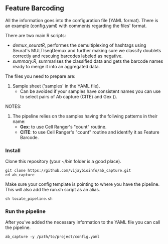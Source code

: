 ## Feature Barcoding

All the information goes into the configuration file (YAML format). There is an example (config.yaml) with comments regarding the files' format.

There are two main R scripts:
- _demux_seuratR_, performes the demultiplexing of hashtags using Seurat's MULTIseqDemux and further making sure we classify doublets correctly and rescuing barcodes labeled as negative.
- _summary.R_, summarises the classified data and gets the barcode names ready to merge it into an aggregated data.

The files you need to prepare are:
1. Sample sheet ('samples' in the YAML file).
	- Can be avoided if your samples have consistent names you can use to select pairs of Ab capture (CITE) and Gex ().

NOTES:
1. The pipeline relies on the samples having the follwing patterns in their name:
	- **Gex**: to use Cell Ranger's "count" routine.
	- **CITE**: to use Cell Ranger's "count" routine and identify it as Feature Barcode.

### Install
Clone this repository (your ~/bin folder is a good place).
```
git clone https://github.com/vijaybioinfo/ab_capture.git
cd ab_capture
```

Make sure your config template is pointing to where you have the pipeline.
This will also add the run.sh script as an alias.
```
sh locate_pipeline.sh
```

### Run the pipeline
After you've added the necessary information to the YAML file you can call the pipeline.
```
ab_capture -y /path/to/project/config.yaml
```
